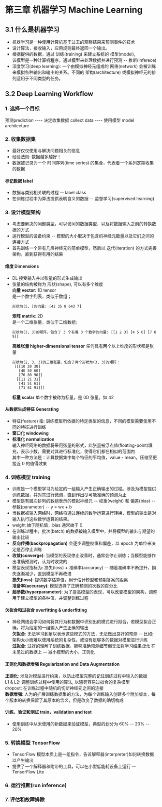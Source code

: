 # 第三章 机器学习 Machine Learning

## 3.1 什么是机器学习
* 机器学习是一种使用计算机基于过去的观察结果来预测事件的技术    
* 设计算法，接收输入，应用规则最终返回一个输出。  
* 根据提供的数据，通过 训练(training) 来建立系统的 模型(model),     
  该模型是一种计算机程序，通过模型来处理数据并进行预测 -- 推断(inferece)   
* 深度学习(deep learning): 一个由模拟神经元组成的 网络(network) 会被训练来模拟各种输出和输出的关系。不同的 架构(architecture) 或模拟神经元的排列适用于不同类型的任务。


## 3.2 Deep Learning Workflow

### 1. 选择一个目标 
预测prediction ---- 决定收集数据 collect data ---- 使用模型 model architecture

### 2. 收集数据集 
* 最好仅仅使用与解决问题相关的信息 
* 经验法则: 数据越多越好！
* 数据被记录为一个 时间序列(time series) 的集合，代表着一个系列定期收集的数据 
#### 标记数据 label
* 数据与类别相关联的过程 -- label class
* 在训练过程中为算法提供表明含义的数据 --  监督学习(supervised learning)


### 3. 设计模型架构 
* 考虑要解决的问题类型，可以访问的数据类型，以及将数据输入之前的转换数据的方式
* 运行模型的设备约束 -- 模型的大小取决于包含的神经元数量以及它们之间的连接方式
* 首先训练一个带有几层神经元的简单模型，然后以 迭代(iteration) 的方式完善架构，直到获得有用的结果
#### 维度 Dimensions
* DL 接受输入并以张量的形式生成输出 
* 张量的结构被称为 形状(shape), 可以有多个维度     
  **向量 vector**: 1D tensor    
  是一个数字列表，类似于数组；
  ```
  形状为(5, )的向量: [42 35 8 643 7]
  ```
  **矩阵 matrix**: 2D     
  是一个二维张量，类似于二维数组; 
  ```
  形状为(3, 3)的矩阵，包含了 3 个有着 3 个数字的向量: [[1 2 3] [4 5 6] [7 8 9]]
  ```
  **高维张量 higher-dimensional tensor** 
  任何具有两个以上维度的形状都是张量
  ```
  形状为(2, 3, 3)的三维张量，包含了两个形状为(3, 3)的矩阵：
   [[[10 20 30]
     [40 50 60]
     [70 80 90]]
    [[11 21 31]
     [41 51 61]
     [71 81 91]]]
   ```
  **标量 scalar** 
  单个数字被称为标量，是 0D 张量，如 42 
#### 从数据生成特征 Generating 
* 特征(feature) 指: 训练模型所依据的特定类型的信息，不同的模型需要使用不同的特征进行训练    
* **窗口化 windowing** 
* **标准化 normalization**    
  输入神经网络的数据将采用张量的形式，此张量被浮点值(floating-point)填充，表示小数，需要对其进行标准化，使得它们都在相似的范围内     
  其中一种方法是：计算数据集中每个特征的平均值，value - mean，压缩至更接近 0 的值得效果
  
### 4. 训练模型 training 
* 训练是一个模型学习为给定的一组输入产生正确输出的过程。涉及为模型提供训练数据，并对其进行微调，直到作出尽可能准确的预测为止   
* 模型是有层次排列的数组表示的模拟神经元 -- 权重(weight) 和 偏差(bias) -- 参数(parameter) -- y = wx + b
* 当数据被输入网络时，网络将通过连续的数学运算进行转换，模型的输出是对输入执行这些数学运算的结果。
* weight 始于随机值，bias 通常始于 0. 
* 在训练过程中，批次(batch) 的数据被输入模型中，并将模型的输出与期望的输出比较    
* **反向传播(backpropagation)** 会逐步调整权重和偏差，以 epoch 为单位来决定是否停止训练  
* **收敛(converge)**: 当模型的表现停止改善时，通常会停止训练；当模型能够作出准确预测时，认为时收敛的     
* 模型表现指标为: 损失(loss) + 准确率(accuracy) -- 随着准确率不断提升，损失逐渐减少，直到模型不再改进     
  **损失(loss)**: 提供数字估算值，用于估计模型和预期答案的距离        
  **准备率(accuracy)**: 模型选择了正确预测的次数的百分比     
* **超参数(hyperparameter)**: 为了提高模型的表现，可以改变模型的架构，调整用于建立模型的各种值，并调整训练过程

#### 欠拟合和过拟合 overfitting & underfitting
* 神经网络会学习如何将其行为和数据中识别出的模式进行拟合，若模型拟合正确，将为给定的一组输入产生正确的输出  
  **欠拟合**: 无法学习到足以表示这些模式的方法，无法做出良好的预测 -- 比如: 架构太小而难以使用系统的复杂性，或没有足够多的数据对模型进行训练       
  **过拟合**: 过好的理解了训练数据，能够准确预测细节但无法将学习结果*泛化* 在未见过的数据上 -- 减小模型的大小，正则化

#### 正则化和数据增强 Regularization and Data Augmentation   
**正则化**: 涉及对模型进行约束，以防止模型完整的记住训练过程中输入的数据    
L1 & L2: 调整训练过程中使用的算法, 以惩罚容易过拟合的复杂模型    
dropout: 在训练过程中随机的切断神经元之间的连接     
**数据增强**: 人为的扩展训练数据集的方法，为每个训练输入创建多个附加版本，每个版本的转换保留了其原本的含义，但是改变了数据的确切构成    

#### 训练，验证和测试 train，validation and test 
* 使用训练中从未使用的新数据来验证模型，典型的划分为 60% -- 20% -- 20%     

### 5. 转换模型 TensorFlow
* TensorFlow 模型本质上是一组指令，告诉解释器(interpreter)如何转换数据以产生输出 
* 提供了一个解释器和附带的工具，可以在小型低能耗设备上运行 -- TensorFlow Lite 

### 6. 运行推断(run inference)

### 7. 评估和故障排除
